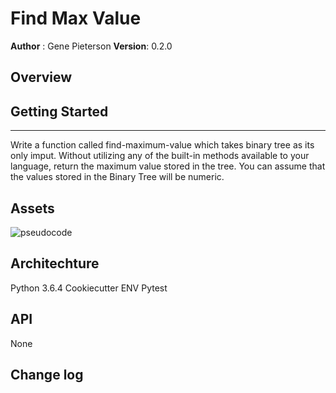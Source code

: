 # Find Max Value
**Author** : Gene Pieterson
**Version**: 0.2.0

## Overview



## Getting Started
---------------
Write a function called find-maximum-value which takes binary tree as its only imput. Without utilizing any of the built-in methods available to your language, return the maximum value stored in the tree. You can assume that the values stored in the Binary Tree will be numeric.

## Assets
![pseudocode](../../assets/find_max_value.jpg)



## Architechture
Python 3.6.4
Cookiecutter
ENV
Pytest


## API
None

## Change log